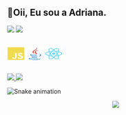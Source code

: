 
## 🌼Oii, Eu sou a Adriana.
<p display='incline-box'>
  <img height="180em" src="https://github-readme-stats.vercel.app/api?username=driica&show_icons=true&include_all_commits=true&count_private=true&theme=react&hide_border=true&bg_color=0D1117&title_color=F73D93&icon_color=c2f0ff">
  <img height="180em" src="https://github-readme-stats.vercel.app/api/top-langs/?username=driica&langs_count=10&layout=compact&theme=react&hide_border=true&bg_color=0D1117&title_color=F73D93&icon_color=F73D93">
  </p>
  <p>
<div style="display: inline_block"><br>
  <img align="center" alt="dri-Js" height="30" width="40" src="https://raw.githubusercontent.com/devicons/devicon/master/icons/javascript/javascript-plain.svg">
  <img align="center" alt="dri-java" height="30" width="40" src="https://raw.githubusercontent.com/devicons/devicon/master/icons/java/java-original.svg">
 <img align="center" alt="dri-Node" height="30" width="40" src="https://raw.githubusercontent.com/devicons/devicon/master/icons/react/react-original.svg">
</div>&nbsp;&nbsp;
</p>
 
  <a href = "mailto:adrianabeatriiz900@gmail.com">
    <img src="https://img.shields.io/badge/Gmail-0D1117?style=for-the-badge&logo=gmail&logoColor=F73D93" target="_blank">
  </a>
  <a href="https://www.linkedin.com/in/adrianabeatriz3/" target="_blank">
    <img src="https://img.shields.io/badge/-Linkedin-0D1117?style=for-the-badge&logo=linkedin&logoColor=F73D93" />
  </a>
<br>


![Snake animation](https://github.com/driica/driica/blob/output/github-contribution-grid-snake.svg)
  
<div align="center">
<!--    ## <img src="https://media.giphy.com/media/YjHOvLaZ02jI8C3yvH/giphy.gif" height="30px"> While coding I'm listening to:
   [![spotify-github-profile](https://spotify-github-profile.vercel.app/api/view?uid=driica&cover_image=true&theme=novatorem&bar_color=8a2be2&bar_color_cover=false)](https://spotify-github-profile.vercel.app/api/view?uid=driica&redirect=true) -->

  ![](https://komarev.com/ghpvc/?username=driica&color=blueviolet&style=flat-square)
   </div>
